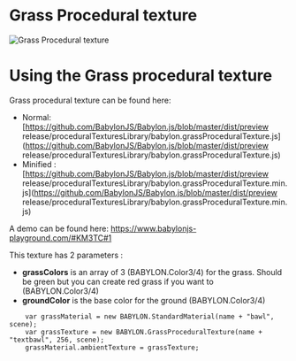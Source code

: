# Grass Procedural texture

![Grass Procedural texture](/img/extensions/proceduraltextures/grasspt.png)

# Using the Grass procedural texture

Grass procedural texture can be found here: 
- Normal: [https://github.com/BabylonJS/Babylon.js/blob/master/dist/preview release/proceduralTexturesLibrary/babylon.grassProceduralTexture.js](https://github.com/BabylonJS/Babylon.js/blob/master/dist/preview release/proceduralTexturesLibrary/babylon.grassProceduralTexture.js)
- Minified : [https://github.com/BabylonJS/Babylon.js/blob/master/dist/preview release/proceduralTexturesLibrary/babylon.grassProceduralTexture.min.js](https://github.com/BabylonJS/Babylon.js/blob/master/dist/preview release/proceduralTexturesLibrary/babylon.grassProceduralTexture.min.js)

A demo can be found here:  https://www.babylonjs-playground.com/#KM3TC#1

This texture has 2 parameters :
- **grassColors** is an array of 3 (BABYLON.Color3/4) for the grass. Should be green but you can create red grass if you want to (BABYLON.Color3/4)
- **groundColor** is the base color for the ground (BABYLON.Color3/4)


```
    var grassMaterial = new BABYLON.StandardMaterial(name + "bawl", scene);
    var grassTexture = new BABYLON.GrassProceduralTexture(name + "textbawl", 256, scene);
    grassMaterial.ambientTexture = grassTexture;
```
